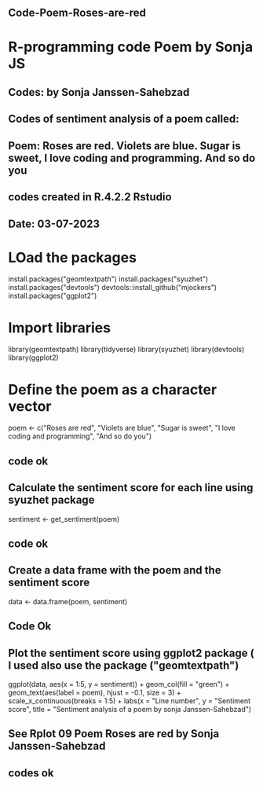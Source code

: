 ## Code-Poem-Roses-are-red
 # R-programming code Poem by Sonja JS
 
## Codes: by Sonja Janssen-Sahebzad
## Codes of sentiment analysis of a poem called:
## Poem: Roses are red. Violets are blue. Sugar is sweet, I love coding and programming. And so do you
## codes created in R.4.2.2 Rstudio
## Date: 03-07-2023

# LOad the packages
install.packages("geomtextpath")
install.packages("syuzhet")
install.packages("devtools")
devtools::install_github("mjockers")
install.packages("ggplot2")

# Import libraries
library(geomtextpath)
library(tidyverse)
library(syuzhet)
library(devtools)
library(ggplot2)

# Define the poem as a character vector
poem <- c("Roses are red",
          "Violets are blue",
          "Sugar is sweet",
          "I love coding and programming",
          "And so do you")
## code ok

## Calculate the sentiment score for each line using syuzhet package
sentiment <- get_sentiment(poem)
## code ok

## Create a data frame with the poem and the sentiment score
data <- data.frame(poem, sentiment)
## Code Ok

## Plot the sentiment score using ggplot2 package ( I used also use the package ("geomtextpath") 
ggplot(data, aes(x = 1:5, y = sentiment)) +
  geom_col(fill = "green") +
  geom_text(aes(label = poem), hjust = -0.1, size = 3) +
  scale_x_continuous(breaks = 1:5) +
  labs(x = "Line number", y = "Sentiment score", title = "Sentiment analysis of a poem by sonja Janssen-Sahebzad")

## See  Rplot 09 Poem Roses are red by Sonja Janssen-Sahebzad
## codes ok

